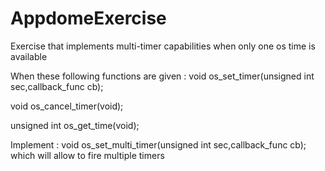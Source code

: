 # AppdomeExercise
Exercise that implements multi-timer capabilities when only one os time is available

When these following functions are given :
void os_set_timer(unsigned int sec,callback_func cb);

void os_cancel_timer(void);

unsigned int os_get_time(void);

Implement : void os_set_multi_timer(unsigned int sec,callback_func cb);
which will allow to fire multiple timers
